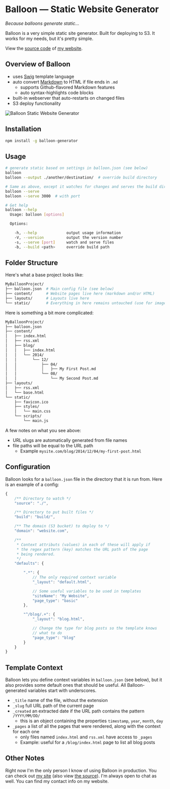 Balloon — Static Website Generator
==================================

*Because balloons generate static...*

Balloon is a very simple static site generator. Built for deploying to S3. It works for my needs,
but it's pretty simple.

View the [source code](https://github.com/gschier/schier.co) of [my website](http://schier.co).


Overview of Balloon
-------------------

- uses [Swig](http://paularmstrong.github.io/swig/) template language
- auto convert [Markdown](http://www.wikiwand.com/en/Markdown) to HTML if file ends in `.md`
    - supports Github-flavored Markdown features
    - auto syntax-highlights code blocks
- built-in webserver that auto-restarts on changed files
- S3 deploy functionality

![Balloon Static Website Generator](http://schier.co/images/balloon.png)


Installation
------------

```bash
npm install -g balloon-generator
```


Usage
-----

```bash
# generate static based on settings in balloon.json (see below)
balloon
balloon --output ./another/destination/  # override build directory

# Same as above, except it watches for changes and serves the build directory
balloon --serve
balloon --serve 3000  # with port

# Get help
balloon --help
  Usage: balloon [options]

  Options:

    -h, --help             output usage information
    -V, --version          output the version number
    -s, --serve [port]     watch and serve files
    -b, --build <path>     override build path
```


Folder Structure
----------------

Here's what a base project looks like:

```bash
MyBalloonProject/
├── balloon.json  # Main config file (see below)
├── content/      # Website pages live here (markdown and/or HTML)
├── layouts/      # Layouts live here
└── static/       # Everything in here remains untouched (use for images, css, etc)
```

Here is something a bit more complicated:

```bash
MyBalloonProject/
├── balloon.json
├── content/
│   ├── index.html
│   ├── rss.xml
│   ├── blog/
│   │   ├── index.html
│   │   └── 2014/
│   │       └── 12/
│   │           ├── 04/
│   │           │   ├── My First Post.md
│   │           └── 08/
│   │               └── My Second Post.md
├── layouts/
│   ├── rss.xml
│   └── base.html
└── static/
    ├── favicon.ico
    ├── styles/
    │   └── main.css
    └── scripts/
        └── main.js
```

A few notes on what you see above:

- URL slugs are automatically generated from file names
- file paths will be equal to the URL path
    - Example `mysite.com/blog/2014/12/04/my-first-post.html`


Configuration
-------------

Balloon looks for a `balloon.json` file in the directory that it is run from. Here is an example
of a config:

```javascript
{
    /** Directory to watch */
    "source": "./",

    /** Directory to put built files */
    "build": "build/",

    /** The domain (S3 bucket) to deploy to */
    "domain": "website.com",

    /**
     * Context attributs (values) in each of these will apply if
     * the regex pattern (key) matches the URL path of the page
     * being rendered.
     */
    "defaults": {

        ".*": {
            // The only required context variable
            "_layout": "default.html",

            // Some useful variables to be used in templates
            "siteName": "My Website",
            "page_type": "basic"
        },

        "^/blog/.+": {
            "_layout": "blog.html",

            // Change the type for blog posts so the template knows
            // what to do
            "page_type": "blog"
        }
    }
}
```


Template Context
----------------

Balloon lets you define context variables in `balloon.json` (see below), but it also provides some
default ones that should be useful. All Balloon-generated variables start with underscores.

- `_title` name of the file, without the extension
- `_slug` full URL path of the current page
- `_created` an extracted date if the URL path contains the pattern `/YYYY/MM/DD/`
    - this is an object containing the properties `timestamp`, `year`, `month`, `day`
- `_pages` a list of all the pages that were rendered, along with the context for each one
    - only files named `index.html` and `rss.xml` have access to `_pages`
    - Example: useful for a `/blog/index.html` page to list all blog posts


Other Notes
-----------

Right now I'm the only person I know of using Balloon in production. You can check out
[my site](http://schier.co) (also view [the source](https://github.com/gschier/schier.co)). I'm
always open to chat as well. You can find my contact info on my website.

